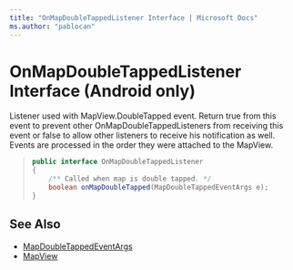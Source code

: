 ```yaml
---
title: "OnMapDoubleTappedListener Interface | Microsoft Docs"
ms.author: "pablocan"
---
```


# OnMapDoubleTappedListener Interface (Android only)

Listener used with MapView.DoubleTapped event. Return true from this event to prevent other OnMapDoubleTappedListeners from receiving this event or false to allow other listeners to receive his notification as well. Events are processed in the order they were attached to the MapView.

>```java
> public interface OnMapDoubleTappedListener
> {
>     /** Called when map is double tapped. */
>     boolean onMapDoubleTapped(MapDoubleTappedEventArgs e);
> }
>```

## See Also

* [MapDoubleTappedEventArgs](MapDoubleTappedEventArgs-class.md)
* [MapView](../MapView-class.md)
